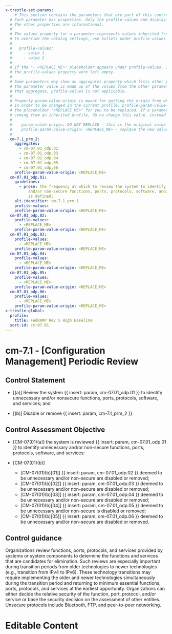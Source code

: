 ```yaml
---
x-trestle-set-params:
    # This section contains the parameters that are part of this control.
  # Each parameter has properties. Only the profile-values and display-name properties are editable.
  # The other properties are informational.
  #
  # The values property for a parameter represents values inherited from the OSCAL catalog.
  # To override the catalog settings, use bullets under profile-values as shown below:
  #
  #   profile-values:
  #     - value 1
  #     - value 2
  #
  # If the "- <REPLACE_ME>" placeholder appears under profile-values, it is the same as if
  # the profile-values property were left empty.
  #
  # Some parameters may show an aggregates property which lists other parameters. This means
  # the parameter value is made up of the values from the other parameters. For parameters
  # that aggregate, profile-values is not applicable.
  #
  # Property param-value-origin is meant for putting the origin from where that parameter comes from.
  # In order to be changed in the current profile, profile-param-value-origin property will be displayed with
  # the placeholder "<REPLACE_ME>" for you to be replaced. If a parameter already has a param-value-origin
  # coming from an inherited profile, do no change this value, instead use profile-param-value-origin as follows:
  #
  #    param-value-origin: DO NOT REPLACE - this is the original value
  #    profile-param-value-origin: <REPLACE_ME> - replace the new value required HERE
  #
  cm-7.1_prm_2:
    aggregates:
      - cm-07.01_odp.02
      - cm-07.01_odp.03
      - cm-07.01_odp.04
      - cm-07.01_odp.05
      - cm-07.01_odp.06
    profile-param-value-origin: <REPLACE_ME>
  cm-07.01_odp.01:
    guidelines:
      - prose: the frequency at which to review the system to identify unnecessary
          and/or non-secure functions, ports, protocols, software, and/or services
          is defined;
    alt-identifier: cm-7.1_prm_1
    profile-values:
    profile-param-value-origin: <REPLACE_ME>
  cm-07.01_odp.02:
    profile-values:
      - <REPLACE_ME>
    profile-param-value-origin: <REPLACE_ME>
  cm-07.01_odp.03:
    profile-values:
      - <REPLACE_ME>
    profile-param-value-origin: <REPLACE_ME>
  cm-07.01_odp.04:
    profile-values:
      - <REPLACE_ME>
    profile-param-value-origin: <REPLACE_ME>
  cm-07.01_odp.05:
    profile-values:
      - <REPLACE_ME>
    profile-param-value-origin: <REPLACE_ME>
  cm-07.01_odp.06:
    profile-values:
      - <REPLACE_ME>
    profile-param-value-origin: <REPLACE_ME>
x-trestle-global:
  profile:
    title: FedRAMP Rev 5 High Baseline
  sort-id: cm-07.01
---
```


# cm-7.1 - \[Configuration Management\] Periodic Review

## Control Statement

- \[(a)\] Review the system {{ insert: param, cm-07.01_odp.01 }} to identify unnecessary and/or nonsecure functions, ports, protocols, software, and services; and

- \[(b)\] Disable or remove {{ insert: param, cm-7.1_prm_2 }}.

## Control Assessment Objective

- \[CM-07(01)(a)\] the system is reviewed {{ insert: param, cm-07.01_odp.01 }} to identify unnecessary and/or non-secure functions, ports, protocols, software, and services:

- \[CM-07(01)(b)\]

  - \[CM-07(01)(b)[01]\] {{ insert: param, cm-07.01_odp.02 }} deemed to be unnecessary and/or non-secure are disabled or removed;
  - \[CM-07(01)(b)[02]\] {{ insert: param, cm-07.01_odp.03 }} deemed to be unnecessary and/or non-secure are disabled or removed;
  - \[CM-07(01)(b)[03]\] {{ insert: param, cm-07.01_odp.04 }} deemed to be unnecessary and/or non-secure are disabled or removed;
  - \[CM-07(01)(b)[04]\] {{ insert: param, cm-07.01_odp.05 }} deemed to be unnecessary and/or non-secure is disabled or removed;
  - \[CM-07(01)(b)[05]\] {{ insert: param, cm-07.01_odp.06 }} deemed to be unnecessary and/or non-secure are disabled or removed.

## Control guidance

Organizations review functions, ports, protocols, and services provided by systems or system components to determine the functions and services that are candidates for elimination. Such reviews are especially important during transition periods from older technologies to newer technologies (e.g., transition from IPv4 to IPv6). These technology transitions may require implementing the older and newer technologies simultaneously during the transition period and returning to minimum essential functions, ports, protocols, and services at the earliest opportunity. Organizations can either decide the relative security of the function, port, protocol, and/or service or base the security decision on the assessment of other entities. Unsecure protocols include Bluetooth, FTP, and peer-to-peer networking.

# Editable Content

<!-- Make additions and edits below -->
<!-- The above represents the contents of the control as received by the profile, prior to additions. -->
<!-- If the profile makes additions to the control, they will appear below. -->
<!-- The above markdown may not be edited but you may edit the content below, and/or introduce new additions to be made by the profile. -->
<!-- If there is a yaml header at the top, parameter values may be edited. Use --set-parameters to incorporate the changes during assembly. -->
<!-- The content here will then replace what is in the profile for this control, after running profile-assemble. -->
<!-- The current profile has no added parts for this control, but you may add new ones here. -->
<!-- Each addition must have a heading either of the form ## Control my_addition_name -->
<!-- or ## Part a. (where the a. refers to one of the control statement labels.) -->
<!-- "## Control" parts are new parts added after the statement part. -->
<!-- "## Part" parts are new parts added into the top-level statement part with that label. -->
<!-- Subparts may be added with nested hash levels of the form ### My Subpart Name -->
<!-- underneath the parent ## Control or ## Part being added -->
<!-- See https://oscal-compass.github.io/compliance-trestle/tutorials/ssp_profile_catalog_authoring/ssp_profile_catalog_authoring for guidance. -->
